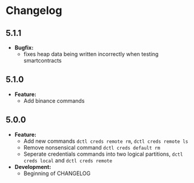 # Changelog


## 5.1.1

- **Bugfix:**
  - fixes heap data being written incorrectly when testing smartcontracts


## 5.1.0

- **Feature:**
  - Add binance commands

## 5.0.0

- **Feature:**
  - Add new commands `dctl creds remote rm`, `dctl creds remote ls`
  - Remove nonsensical command `dctl creds default rm`
  - Seperate credentials commands into two logical partitions, `dctl creds local` and `dctl creds remote`
- **Development:**
  - Beginning of CHANGELOG

